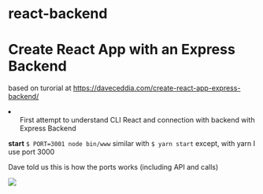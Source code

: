 # react-backend
<h1>Create React App with an Express Backend</h1>

based on turorial at <a href="https://daveceddia.com/create-react-app-express-backend/">https://daveceddia.com/create-react-app-express-backend/</href>

<li>
<ul>First attempt to understand CLI React and connection with backend with Express Backend</ul>
</li>


<strong>start</strong>
<code>$ PORT=3001 node bin/www</code> 
similar with 
<code>$ yarn start</code>
except, with yarn I use port 3000

Dave told us this is how the ports works (including API and calls)

<img src="https://daveceddia.com/images/how-proxy-works.png">
